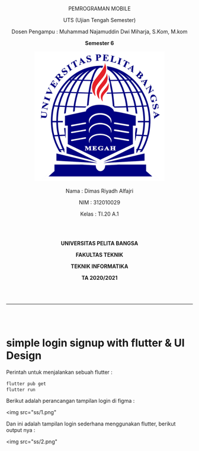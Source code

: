 <p align="center">PEMROGRAMAN MOBILE
</p>
<p align="center">
	UTS (Ujian Tengah Semester)
</p>
<p align="center">
	Dosen Pengampu : Muhammad Najamuddin Dwi Miharja, S.Kom, M.kom
</p>
<p align="center"> 
	<b>Semester 6</b>
</p>

<p align="center">
	<img src="logo/logo.png" alt="UPB" width="350" height="350">
</p>

<p align="center">
                 Nama  : Dimas Riyadh Alfajri
</p>
<p align="center">
                 NIM   : 312010029
</p>
<p align="center">
                 Kelas : TI.20 A.1
</p>

<br/>
<br/>

<p align="center">
	<b>UNIVERSITAS PELITA BANGSA</b>
</p>
<p align="center">
	<b>FAKULTAS TEKNIK</b>
</p>
<p align="center">
	<b>TEKNIK INFORMATIKA</b>
</p>
<p align="center">
	<b>TA 2020/2021</b>
</p>

<br></br>

<hr>
</hr>

<br></br>

# simple login signup with flutter & UI Design

Perintah untuk menjalankan sebuah flutter :
```
flutter pub get
flutter run
```
Berikut adalah perancangan tampilan login di figma :

<img src="ss/1.png"

Dan ini adalah tampilan login sederhana menggunakan flutter, berikut output nya :

<img src="ss/2.png"